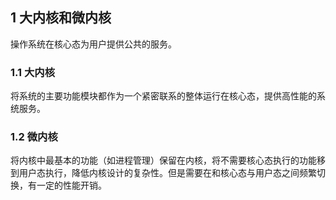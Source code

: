 ## 1 大内核和微内核
操作系统在核心态为用户提供公共的服务。

### 1.1 大内核
将系统的主要功能模块都作为一个紧密联系的整体运行在核心态，提供高性能的系统服务。

### 1.2 微内核
将内核中最基本的功能（如进程管理）保留在内核，将不需要核心态执行的功能移到用户态执行，降低内核设计的复杂性。但是需要在和核心态与用户态之间频繁切换，有一定的性能开销。